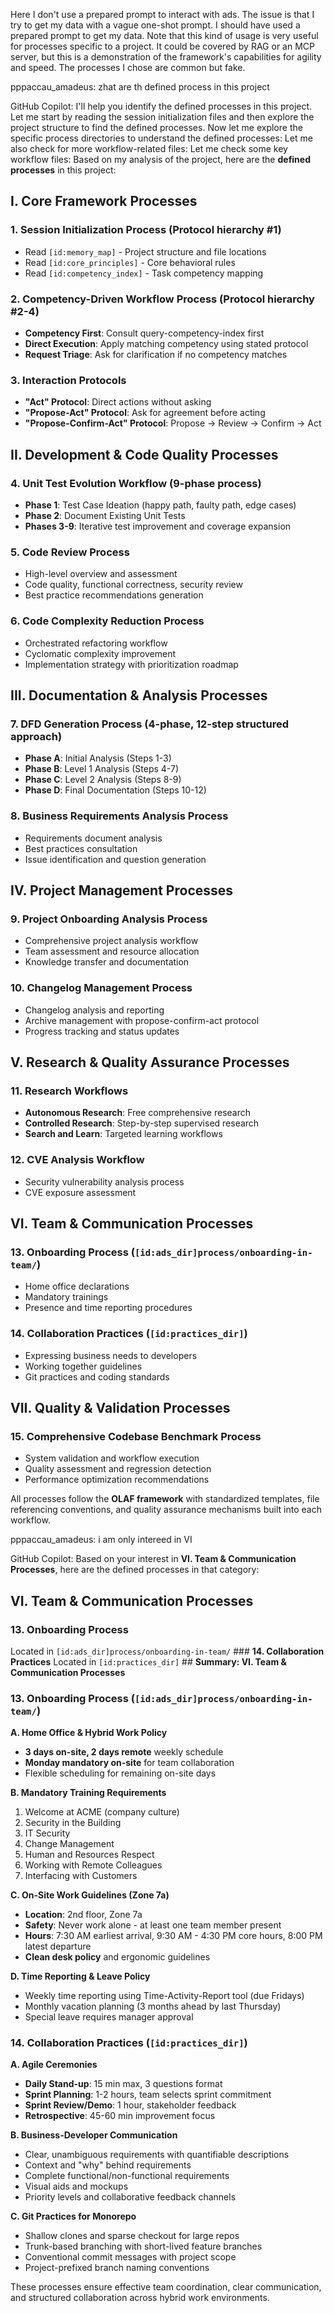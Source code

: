 Here I don't use a prepared prompt to interact with ads. The issue is that I try to get my data with a vague one-shot prompt. I should have used a prepared prompt to get my data. Note that this kind of usage is very useful for processes specific to a project. It could be covered by RAG or an MCP server, but this is a demonstration of the framework's capabilities for agility and speed. The processes I chose are common but fake.



pppaccau_amadeus: zhat are th defined process in this project

GitHub Copilot: I'll help you identify the defined processes in this project. Let me start by reading the session initialization files and then explore the project structure to find the defined processes. Now let me explore the specific process directories to understand the defined processes: Let me also check for more workflow-related files: Let me check some key workflow files: Based on my analysis of the project, here are the **defined processes** in this project:

## **I. Core Framework Processes**

### **1. Session Initialization Process** (Protocol hierarchy #1)
- Read `[id:memory_map]` - Project structure and file locations
- Read `[id:core_principles]` - Core behavioral rules  
- Read `[id:competency_index]` - Task competency mapping

### **2. Competency-Driven Workflow Process** (Protocol hierarchy #2-4)
- **Competency First**: Consult query-competency-index first
- **Direct Execution**: Apply matching competency using stated protocol
- **Request Triage**: Ask for clarification if no competency matches

### **3. Interaction Protocols**
- **"Act" Protocol**: Direct actions without asking
- **"Propose-Act" Protocol**: Ask for agreement before acting
- **"Propose-Confirm-Act" Protocol**: Propose → Review → Confirm → Act

## **II. Development & Code Quality Processes**

### **4. Unit Test Evolution Workflow** (9-phase process)
- **Phase 1**: Test Case Ideation (happy path, faulty path, edge cases)
- **Phase 2**: Document Existing Unit Tests
- **Phases 3-9**: Iterative test improvement and coverage expansion

### **5. Code Review Process**
- High-level overview and assessment
- Code quality, functional correctness, security review
- Best practice recommendations generation

### **6. Code Complexity Reduction Process**
- Orchestrated refactoring workflow
- Cyclomatic complexity improvement
- Implementation strategy with prioritization roadmap

## **III. Documentation & Analysis Processes**

### **7. DFD Generation Process** (4-phase, 12-step structured approach)
- **Phase A**: Initial Analysis (Steps 1-3)
- **Phase B**: Level 1 Analysis (Steps 4-7)  
- **Phase C**: Level 2 Analysis (Steps 8-9)
- **Phase D**: Final Documentation (Steps 10-12)

### **8. Business Requirements Analysis Process**
- Requirements document analysis
- Best practices consultation
- Issue identification and question generation

## **IV. Project Management Processes**

### **9. Project Onboarding Analysis Process**
- Comprehensive project analysis workflow
- Team assessment and resource allocation
- Knowledge transfer and documentation

### **10. Changelog Management Process**
- Changelog analysis and reporting
- Archive management with propose-confirm-act protocol
- Progress tracking and status updates

## **V. Research & Quality Assurance Processes**

### **11. Research Workflows**
- **Autonomous Research**: Free comprehensive research
- **Controlled Research**: Step-by-step supervised research
- **Search and Learn**: Targeted learning workflows

### **12. CVE Analysis Workflow**
- Security vulnerability analysis process
- CVE exposure assessment

## **VI. Team & Communication Processes**

### **13. Onboarding Process** (`[id:ads_dir]process/onboarding-in-team/`)
- Home office declarations
- Mandatory trainings
- Presence and time reporting procedures

### **14. Collaboration Practices** (`[id:practices_dir]`)
- Expressing business needs to developers
- Working together guidelines
- Git practices and coding standards

## **VII. Quality & Validation Processes**

### **15. Comprehensive Codebase Benchmark Process**
- System validation and workflow execution
- Quality assessment and regression detection
- Performance optimization recommendations

All processes follow the **OLAF framework** with standardized templates, file referencing conventions, and quality assurance mechanisms built into each workflow.

pppaccau_amadeus: i am only intereed in VI

GitHub Copilot: Based on your interest in **VI. Team & Communication Processes**, here are the defined processes in that category:

## **VI. Team & Communication Processes**

### **13. Onboarding Process** 
Located in `[id:ads_dir]process/onboarding-in-team/` ### **14. Collaboration Practices**
Located in `[id:practices_dir]` ## **Summary: VI. Team & Communication Processes**

### **13. Onboarding Process** (`[id:ads_dir]process/onboarding-in-team/`)

**A. Home Office & Hybrid Work Policy**
- **3 days on-site, 2 days remote** weekly schedule
- **Monday mandatory on-site** for team collaboration
- Flexible scheduling for remaining on-site days

**B. Mandatory Training Requirements**
1. Welcome at ACME (company culture)
2. Security in the Building
3. IT Security
4. Change Management
5. Human and Resources Respect
6. Working with Remote Colleagues
7. Interfacing with Customers

**C. On-Site Work Guidelines (Zone 7a)**
- **Location**: 2nd floor, Zone 7a
- **Safety**: Never work alone - at least one team member present
- **Hours**: 7:30 AM earliest arrival, 9:30 AM - 4:30 PM core hours, 8:00 PM latest departure
- **Clean desk policy** and ergonomic guidelines

**D. Time Reporting & Leave Policy**
- Weekly time reporting using Time-Activity-Report tool (due Fridays)
- Monthly vacation planning (3 months ahead by last Thursday)
- Special leave requires manager approval

### **14. Collaboration Practices** (`[id:practices_dir]`)

**A. Agile Ceremonies**
- **Daily Stand-up**: 15 min max, 3 questions format
- **Sprint Planning**: 1-2 hours, team selects sprint commitment
- **Sprint Review/Demo**: 1 hour, stakeholder feedback
- **Retrospective**: 45-60 min improvement focus

**B. Business-Developer Communication**
- Clear, unambiguous requirements with quantifiable descriptions
- Context and "why" behind requirements
- Complete functional/non-functional requirements
- Visual aids and mockups
- Priority levels and collaborative feedback channels

**C. Git Practices for Monorepo**
- Shallow clones and sparse checkout for large repos
- Trunk-based branching with short-lived feature branches
- Conventional commit messages with project scope
- Project-prefixed branch naming conventions

These processes ensure effective team coordination, clear communication, and structured collaboration across hybrid work environments.
